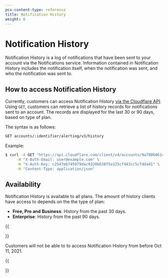 ```yaml
---
pcx-content-type: reference
title: Notification History
weight: 6
---
```


# Notification History

Notification History is a log of notifications that have been sent to your account via the Notifications service. Information contained in Notification History includes the notification itself, when the notification was sent, and who the notification was sent to.

## How to access Notification History

Currently, customers can access Notification History [via the Cloudflare API](https://api.cloudflare.com/#notification-history-properties). Using `GET`, customers can retrieve a list of history records for notifications sent to an account. The records are displayed for the last 30 or 90 days, based on type of plan.

The syntax is as follows:

```txt
GET accounts/:identifier/alerting/v3/history
```

Example:

```sh
$ curl -X GET "https://api.cloudflare.com/client/v4/accounts/9a7806061c88ada191ed06f989cc3dac/alerting/v3/history?page=1&per_page=25" \
     -H "X-Auth-Email: user@example.com" \
     -H "X-Auth-Key: c2547eb745079dac9320b638f5e225cf483cc5cfdda41" \
     -H "Content-Type: application/json"
```

## Availability

Notification History is available to all plans. The amount of history clients have access to depends on the the type of plan:

*   **Free, Pro and Business**: History from the past 30 days.
*   **Enterprise**: History from the past 90 days.

{{<Aside type="note" header="Note">}}

Customers will not be able to to access Notification History from before Oct 11, 2021.

{{</Aside>}}
